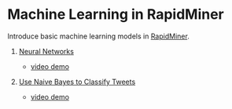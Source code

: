 # Machine Learning in RapidMiner
Introduce basic machine learning models in [RapidMiner](https://rapidminer.com/).

1.  [Neural Networks](https://github.com/xbwei/machine_learning_in_rapidminer/tree/master/neural_networks)
    * [video demo](https://www.youtube.com/watch?v=U82eGfKUWa0)

1.  [Use Naive Bayes to Classify Tweets](https://github.com/xbwei/machine_learning_in_rapidminer/tree/master/naive_bayes_classifiy_tweet)
    * [video demo](https://www.youtube.com/watch?v=AY_YBZvp1Qc)

